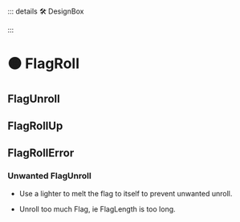 ::: details 🛠 DesignBox



:::

# 🟠 <move>FlagRoll</move>

## FlagUnroll

## FlagRollUp


## FlagRollError

### Unwanted FlagUnroll
- Use a lighter to melt the flag to itself to prevent unwanted unroll.

- Unroll too much Flag, ie FlagLength is too long.